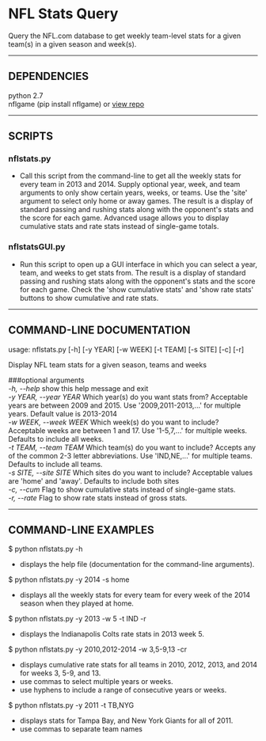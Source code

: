 # NFL Stats Query

Query the NFL.com database to get weekly team-level stats for a given team(s) in a given season and week(s).

-----------------------------------------------------------------------------

## DEPENDENCIES

python 2.7  
nflgame (pip install nflgame) or [view repo](https://github.com/BurntSushi/nflgame)  

-----------------------------------------------------------------------------

## SCRIPTS

### nflstats.py  
- Call this script from the command-line to get all the weekly stats for every team in 2013 and 2014. Supply optional year, week, and team arguments to only show certain years, weeks, or teams. Use the 'site' argument to select only home or away games. The result is a display of standard passing and rushing stats along with the opponent's stats and the score for each game. Advanced usage allows you to display cumulative stats and rate stats instead of single-game totals.  

### nflstatsGUI.py  
- Run this script to open up a GUI interface in which you can select a year, team, and weeks to get stats from. The result is a display of standard passing and rushing stats along with the opponent's stats and the score for each game. Check the 'show cumulative stats' and 'show rate stats' buttons to show cumulative and rate stats.  

-----------------------------------------------------------------------------

## COMMAND-LINE DOCUMENTATION  

usage: nflstats.py [-h] [-y YEAR] [-w WEEK] [-t TEAM] [-s SITE] [-c] [-r]

Display NFL team stats for a given season, teams and weeks

###optional arguments  
  *-h, --help*            show this help message and exit  
  *-y YEAR, --year YEAR*  Which year(s) do you want stats from? Acceptable years are between 2009 and 2015. Use '2009,2011-2013,...' for multiple years. Default value is 2013-2014  
  *-w WEEK, --week WEEK*  Which week(s) do you want to include? Acceptable weeks are between 1 and 17. Use '1-5,7,...' for multiple weeks. Defaults to include all weeks.  
  *-t TEAM, --team TEAM*  Which team(s) do you want to include? Accepts any of the common 2-3 letter abbreviations. Use 'IND,NE,...' for multiple teams. Defaults to include all teams.  
  *-s SITE, --site SITE*  Which sites do you want to include? Acceptable values are 'home' and 'away'. Defaults to include both sites  
  *-c, --cum*             Flag to show cumulative stats instead of single-game
                        stats.  
  *-r, --rate*            Flag to show rate stats instead of gross stats.  

-----------------------------------------------------------------------------

## COMMAND-LINE EXAMPLES  

$ python nflstats.py -h
- displays the help file (documentation for the command-line arguments).

$ python nflstats.py -y 2014 -s home
- displays all the weekly stats for every team for every week of the 2014 season when they played at home.

$ python nflstats.py -y 2013 -w 5 -t IND -r
- displays the Indianapolis Colts rate stats in 2013 week 5.

$ python nflstats.py -y 2010,2012-2014 -w 3,5-9,13 -cr
- displays cumulative rate stats for all teams in 2010, 2012, 2013, and 2014 for weeks 3, 5-9, and 13.
- use commas to select multiple years or weeks.
- use hyphens to include a range of consecutive years or weeks.

$ python nflstats.py -y 2011 -t TB,NYG
- displays stats for Tampa Bay, and New York Giants for all of 2011.
- use commas to separate team names